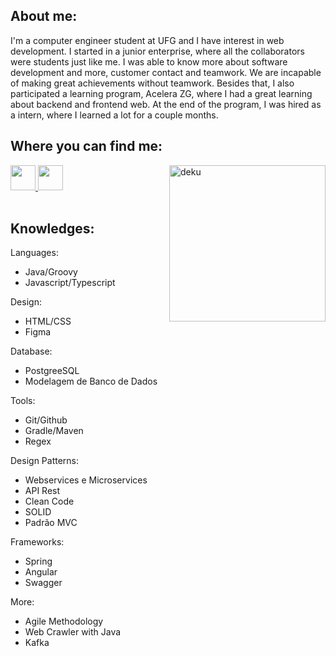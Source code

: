 <body>
  
  <h2> 
   About me: 
  </h2>
  I'm a computer engineer student at UFG and I have interest in web development. I started in a junior enterprise, where all the collaborators were students just like me. I was able to know more about software development and more, customer contact and teamwork. We are incapable of making great achievements without teamwork. Besides that, I also participated a learning program, Acelera ZG, where I had a great learning about backend and frontend web. At the end of the program, I was hired as a intern, where I learned a lot for a couple months. 
  <h2> 
   Where you can find me: 
  </h2> 
  
  <a border-radius:5px href="https://linkedin.com/in/hideki-abe">
    <img height=40px src="https://img.shields.io/badge/LinkedIn-0077B5?style=for-the-badge&logo=linkedin&logoColor=white">
  </a>
  
  <a  href="https://www.instagram.com/hide.kii/">
  <img height=40px src="https://img.shields.io/badge/Instagram-E4405F?style=for-the-badge&logo=instagram&logoColor=white">
  </a>
  
  
  <img align="right" width="250px" height="250"  src="https://i.imgur.com/Z9bdip0.gif" alt="deku"  width="250" />
  
  <div style="display: inline_block"><br>
      <h2 >
        Knowledges: 
      </h2>
Languages:

- Java/Groovy
- Javascript/Typescript

Design:

- HTML/CSS
- Figma

Database:

- PostgreeSQL
- Modelagem de Banco de Dados
  
Tools:

- Git/Github
- Gradle/Maven
- Regex
  
Design Patterns: 
  
- Webservices e Microservices
- API Rest
- Clean Code
- SOLID
- Padrão MVC
  
Frameworks: 
  
- Spring 
- Angular
- Swagger

More: 

- Agile Methodology
- Web Crawler with Java
- Kafka

    
</body>

